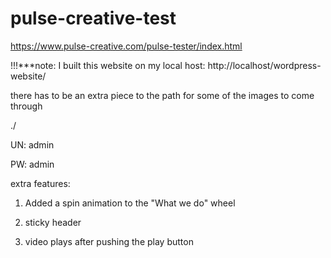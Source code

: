 # pulse-creative-test   



https://www.pulse-creative.com/pulse-tester/index.html  

!!!***note: I built this website on my local host: http://localhost/wordpress-website/  

there has to be an extra piece to the path for some of the images to come through  

./  

UN: admin

PW: admin

extra features: 

1. Added a spin animation to the "What we do" wheel 

2. sticky header 

3. video plays after pushing the play button


